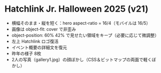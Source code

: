 # Hatchlink Jr. Halloween 2025 (v21)
- 横幅そのまま・縦を短く：hero aspect-ratio = 16/4（モバイルは 16/5）
- 画像は object-fit: cover で非歪み
- object-position: 60% 42% で見せたい領域をキープ（必要に応じて微調整）
- 左上 Hatchlink ロゴ復活
- イベント概要の詳細文を復元
- 昨年の様子 8枚
- 2人の写真（gallery1.jpg）の顔ぼかし（CSS＆ビットマップの両面で軽くぼかし）
